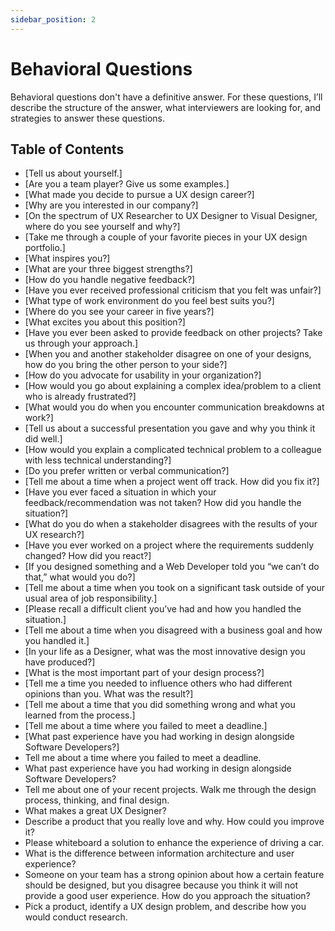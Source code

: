 ```yaml
---
sidebar_position: 2
---
```


# Behavioral Questions

Behavioral questions don't have a definitive answer. For these questions, I’ll describe the structure of the answer, what interviewers are looking for, and strategies to answer these questions.

## Table of Contents

- [Tell us about yourself.]
- [Are you a team player? Give us some examples.]
- [What made you decide to pursue a UX design career?]
- [Why are you interested in our company?]
- [On the spectrum of UX Researcher to UX Designer to Visual Designer, where do you see yourself and why?]
- [Take me through a couple of your favorite pieces in your UX design portfolio.]
- [What inspires you?]
- [What are your three biggest strengths?]
- [How do you handle negative feedback?]
- [Have you ever received professional criticism that you felt was unfair?]
- [What type of work environment do you feel best suits you?]
- [Where do you see your career in five years?]
- [What excites you about this position?]
- [Have you ever been asked to provide feedback on other projects? Take us through your approach.]
- [When you and another stakeholder disagree on one of your designs, how do you bring the other person to your side?]
- [How do you advocate for usability in your organization?]
- [How would you go about explaining a complex idea/problem to a client who is already frustrated?]
- [What would you do when you encounter communication breakdowns at work?]
- [Tell us about a successful presentation you gave and why you think it did well.]
- [How would you explain a complicated technical problem to a colleague with less technical understanding?]
- [Do you prefer written or verbal communication?]
- [Tell me about a time when a project went off track. How did you fix it?]
- [Have you ever faced a situation in which your feedback/recommendation was not taken? How did you handle the situation?]
- [What do you do when a stakeholder disagrees with the results of your UX research?]
- [Have you ever worked on a project where the requirements suddenly changed? How did you react?]
- [If you designed something and a Web Developer told you “we can’t do that,” what would you do?]
- [Tell me about a time when you took on a significant task outside of your usual area of job responsibility.]
- [Please recall a difficult client you’ve had and how you handled the situation.]
- [Tell me about a time when you disagreed with a business goal and how you handled it.]
- [In your life as a Designer, what was the most innovative design you have produced?]
- [What is the most important part of your design process?]
- [Tell me a time you needed to influence others who had different opinions than you. What was the result?]
- [Tell me about a time that you did something wrong and what you learned from the process.]
- [Tell me about a time where you failed to meet a deadline.]
- [What past experience have you had working in design alongside Software Developers?]
- Tell me about a time where you failed to meet a deadline.
- What past experience have you had working in design alongside Software Developers?
- Tell me about one of your recent projects. Walk me through the design process, thinking, and final design.
- What makes a great UX Designer?
- Describe a product that you really love and why. How could you improve it?
- Please whiteboard a solution to enhance the experience of driving a car.
- What is the difference between information architecture and user experience?
- Someone on your team has a strong opinion about how a certain feature should be designed, but you disagree because you think it will not provide a good user experience. How do you approach the situation?
- Pick a product, identify a UX design problem, and describe how you would conduct research.
